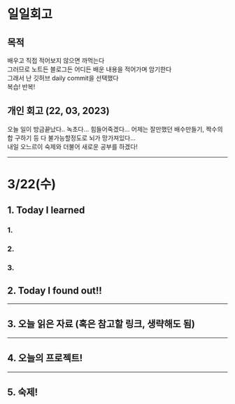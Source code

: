 # 일일회고

## 목적
배우고 직접 적어보지 않으면 까먹는다   
그러므로 노트든 블로그든 어디든 배운 내용을 적어가며 암기한다   
그래서 난 깃허브 daily commit을 선택했다   
복습! 반복!

## 개인 회고 (22, 03, 2023)
오늘 일이 방금끝났다.. 녹초다... 힘들어죽겠다... 어제는 잘만했던 배수만들기, 짝수의 합 구하기 등 다 불가능할정도로 뇌가 망가져있다... <br>
내일 오느르이 숙제와 더불어 새로운 공부를 하겠다!
- - - -
# 3/22(수)

## 1. Today I learned
### 1. 

### 2.

 
### 3. 

## 2. Today I found out!!

- - - -

## 3. 오늘 읽은 자료 (혹은 참고할 링크, 생략해도 됨)

- - - -
 
## 4. 오늘의 프로젝트!
- - - -
## 5. 숙제!


